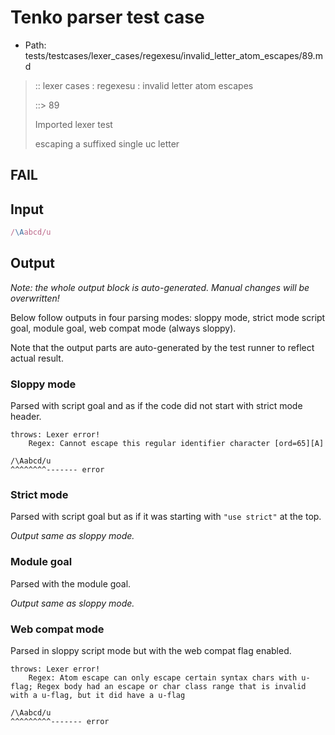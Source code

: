 # Tenko parser test case

- Path: tests/testcases/lexer_cases/regexesu/invalid_letter_atom_escapes/89.md

> :: lexer cases : regexesu : invalid letter atom escapes
>
> ::> 89
>
> Imported lexer test
>
> escaping a suffixed single uc letter

## FAIL

## Input

`````js
/\Aabcd/u
`````

## Output

_Note: the whole output block is auto-generated. Manual changes will be overwritten!_

Below follow outputs in four parsing modes: sloppy mode, strict mode script goal, module goal, web compat mode (always sloppy).

Note that the output parts are auto-generated by the test runner to reflect actual result.

### Sloppy mode

Parsed with script goal and as if the code did not start with strict mode header.

`````
throws: Lexer error!
    Regex: Cannot escape this regular identifier character [ord=65][A]

/\Aabcd/u
^^^^^^^^------- error
`````

### Strict mode

Parsed with script goal but as if it was starting with `"use strict"` at the top.

_Output same as sloppy mode._

### Module goal

Parsed with the module goal.

_Output same as sloppy mode._

### Web compat mode

Parsed in sloppy script mode but with the web compat flag enabled.

`````
throws: Lexer error!
    Regex: Atom escape can only escape certain syntax chars with u-flag; Regex body had an escape or char class range that is invalid with a u-flag, but it did have a u-flag

/\Aabcd/u
^^^^^^^^^------- error
`````

